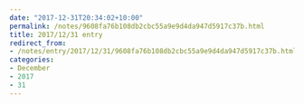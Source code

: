 ```yaml
---
date: "2017-12-31T20:34:02+10:00"
permalink: /notes/9608fa76b108db2cbc55a9e9d4da947d5917c37b.html
title: 2017/12/31 entry
redirect_from:
- /notes/entry/2017/12/31/9608fa76b108db2cbc55a9e9d4da947d5917c37b.html
categories:
- December
- 2017
- 31
---
```

